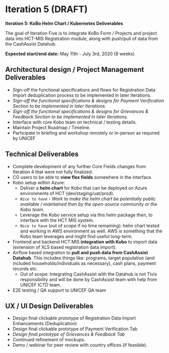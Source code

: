 # Iteration 5 \(DRAFT\)

**Iteration 5: KoBo Helm Chart / Kubernetes Deliverables**

The goal of Iteration Five is to integrate KoBo Form / Projects and project data into HCT-MIS Registration module, along with push/pull of data from the CashAssist Datahub.

**Expected start/end date:** May 11th - July 3rd, 2020 \(8 weeks\)

## **Architectural design / Project Management Deliverables**

* Sign-off the functional specifications and flows for Registration Data Import deduplication process to be implemented in later Iterations.
* _Sign-off the functional specifications & designs for Payment Verification Section to be implemented in later Iterations._
* _Sign-off the functional specifications & designs for Grievances & Feedback Section to be implemented in later Iterations._
* Interface with core Kobo team on technical / testing details.
* Maintain Project Roadmap / Timeline.
* Participate in briefing and workshop remotely or in-person as required by UNICEF

## **Technical Deliverables**

* Complete development of any further Core Fields changes from Iteration 4 that were not fully finalized.
* CO users to be able to **view flex fields** somewhere in the interface.
* Kobo setup within Azure:
  * Deliver a **helm chart** for Kobo that can be deployed on Azure environments of HCT \(dev/staging/uat/prod\).
  * _`Nice to have` - Work to make the helm chart be potentially public available / maintained then by the open-source community or the Kobo team._
  * Leverage the Kobo service setup via this helm package then, to interface with the HCT MIS system.
  * `Nice to have` \(out of scope if no time remaining\): helm chart tested and working in AWS environment as well. AWS is something that the Kobo team leverages and might find useful long-term.
* Frontend and backend HCT MIS **integration with Kobo** to import data \(extension of XLS based registration data import\).
* Airflow based integration to **pull and push data from CashAssist Datahub**. This includes things like: programs, target population \(and included households/individuals as necessary\), cash plans, payment records etc. 
  * Out of scope: Integrating CashAssist with the Datahub is not Tivix responsibility and will be done by CashAssist team with help from UNICEF ICTD team.
* E2E testing / QA support to UNICEF QA team

## **UX / UI Design Deliverables**

* Design final clickable prototype of Registration Data Import Enhancements \(Deduplication\)
* Design final clickable prototype of Payment Verification Tab
* _Design final prototype of Grievances & Feedback Tab_
* Continued refinement of mockups.
* Demo / webinar for peer review with country offices \(if feasible\).

